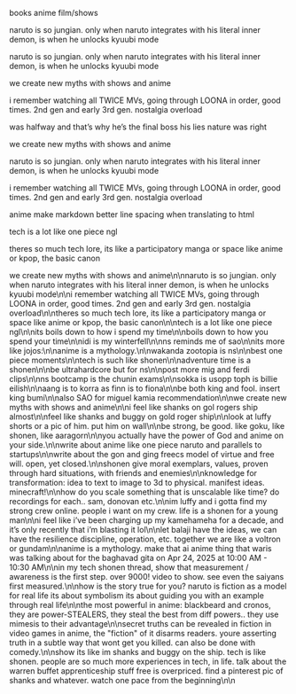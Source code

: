 books
anime
film/shows

naruto is so jungian. only when naruto integrates with his literal inner demon, is when he unlocks kyuubi mode

naruto is so jungian. only when naruto integrates with his literal inner demon, is when he unlocks kyuubi mode

we create new myths with shows and anime

i remember watching all TWICE MVs, going through LOONA in order, good times. 2nd gen and early 3rd gen. nostalgia overload

was halfway and that’s why he’s the final boss his lies nature was right

we create new myths with shows and anime

naruto is so jungian. only when naruto integrates with his literal inner demon, is when he unlocks kyuubi mode

i remember watching all TWICE MVs, going through LOONA in order, good times. 2nd gen and early 3rd gen. nostalgia overload

anime
make markdown better line spacing when translating to html

tech is a lot like one piece ngl

theres so much tech lore, its like a participatory manga or space like anime or kpop, the basic canon

we create new myths with shows and anime\n\nnaruto is so jungian. only when naruto integrates with his literal inner demon, is when he unlocks kyuubi mode\n\ni remember watching all TWICE MVs, going through LOONA in order, good times. 2nd gen and early 3rd gen. nostalgia overload\n\ntheres so much tech lore, its like a participatory manga or space like anime or kpop, the basic canon\n\ntech is a lot like one piece ngl\n\nits boils down to how i spend my time\n\nboils down to how you spend your time\n\nidi is my winterfell\n\nns reminds me of sao\n\nits more like jojos:\n\nanime is a mythology.\n\nwakanda zootopia is ns\n\nbest one piece moments\n\ntech is such like shonen\n\nadventure time is a shonen\n\nbe ultrahardcore but for ns\n\npost more mig and ferdi clips\n\nns bootcamp is the chunin exams\n\nsokka is usopp toph is billie eilish\n\naang is to korra as finn is to fiona\n\nbe both king and fool. insert king bumi\n\nalso SAO for miguel kamia recommendation\n\nwe create new myths with shows and anime\n\ni feel like shanks on gol rogers ship almost\n\nfeel like shanks and buggy on gold roger ship\n\nlook at luffy shorts or a pic of him. put him on wall\n\nbe strong, be good. like goku, like shonen, like aaragorn\n\nyou actually have the power of God and anime on your side.\n\nwrite about anime like one piece naruto and parallels to startups\n\nwrite about the gon and ging freecs model of virtue and free will. open, yet closed.\n\nshonen give moral exemplars, values, proven through hard situations, with friends and enemies\n\nknowledge for transformation: idea to text to image to 3d to physical. manifest ideas. minecraft!\n\nhow do you scale something that is unscalable like time? do recordings for each.. sam, donovan etc.\n\nim luffy and i gotta find my strong crew online. people i want on my crew. life is a shonen for a young man\n\ni feel like i’ve been charging up my kamehameha for a decade, and it’s only recently that i’m blasting it lol\n\nlet balaji have the ideas, we can have the resilience discipline, operation, etc. together we are like a voltron or gundam\n\nanime is a mythology. make that ai anime thing that waris was talking about for the baghavad gita on Apr 24, 2025 at 10:00 AM - 10:30 AM\n\nin my tech shonen thread, show that measurement / awareness is the first step. over 9000! video to show. see even the saiyans first measured.\n\nhow is the story true for you? naruto is fiction as a model for real life its about symbolism its about guiding you with an example through real life\n\nthe most powerful in anime: blackbeard and cronos, they are power-STEALERS, they steal the best from diff powers.. they use mimesis to their advantage\n\nsecret truths can be revealed in fiction in video games in anime, the "fiction" of it disarms readers. youre asserting truth in a subtle way that wont get you killed. can also be done with comedy.\n\nshow its like im shanks and buggy on the ship. tech is like shonen. people are so much more experiences in tech, in life. talk about the warren buffet apprenticeship stuff free is overpriced. find a pinterest pic of shanks and whatever. watch one pace from the beginning\n\n